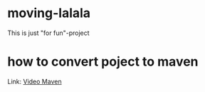 # moving-lalala
This is just "for fun"-project

# how to convert poject to maven
Link: [Video Maven](https://www.youtube.com/watch?v=wH8zINHIHNs)
